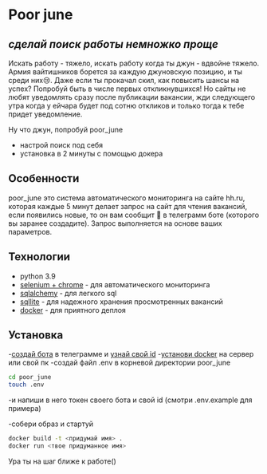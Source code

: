 # Poor june
## _сделай поиск работы немножко проще_

Искать работу - тяжело, искать работу когда ты джун - вдвойне тяжело.
Армия вайтишников борется за каждую джуновскую позицию, и ты среди них😢. Даже если ты прокачал скил, как повысить шансы на успех?
Попробуй быть в числе первых откликнувшихся! Но сайты не любят уведомлять сразу после публикации вакансии, жди следующего утра когда у ейчара будет под сотню откликов и только тогда к тебе придет уведомление. 

Ну что джун, попробуй poor_june

- настрой поиск под себя
- установка в 2 минуты с помощью докера

## Особенности
poor_june это система автоматического мониторинга на сайте hh.ru, которая каждые 5 минут делает запрос на сайт для чтения
вакансий, если появились новые, то он вам сообщит 💬 в телеграмм боте (которого вы заранее создадите).
Запрос выполняется на основе ваших параметров.

## Технологии

- python 3.9
- [selenium + chrome](https://www.selenium.dev/documentation/overview/) - для автоматического мониторинга
- [sqlalchemy](https://docs.sqlalchemy.org/en/14/) - для легкого sql
- [sqllite](https://www.sqlite.org/docs.html) - для надежного хранения просмотренных вакансий
- [docker](https://www.docker.com/) - для приятного деплоя

## Установка

-[создай бота](https://sendpulse.com/ru/knowledge-base/chatbot/telegram/create-telegram-chatbot) в телеграмме и [узнай свой id](https://perfluence.net/blog/article/kak-uznat-id-telegram)
-[установи docker](https://docs.docker.com/desktop/install/mac-install/) на сервер или свой пк
-создай файл .env в корневой директории poor_june
```sh
cd poor_june
touch .env
```
-и напиши в него токен своего бота и свой id (смотри .env.example для примера)

-собери образ и стартуй

```sh
docker build -t <придумай имя> .
docker run <твое придуманное имя>
```
Ура ты на шаг ближе к работе()
